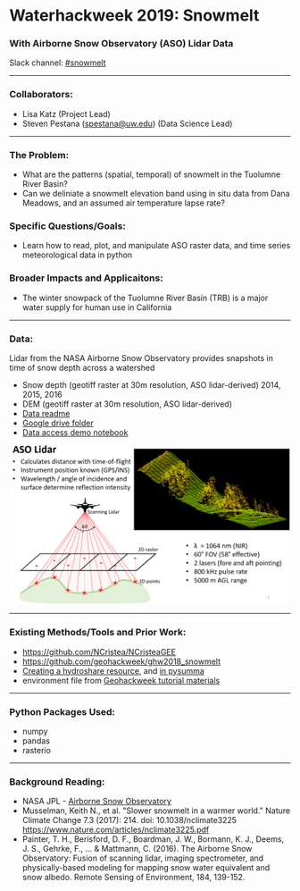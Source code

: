 # Waterhackweek 2019: Snowmelt
### With Airborne Snow Observatory (ASO) Lidar Data

Slack channel: [#snowmelt](https://waterhackweek2019.slack.com/messages/CH95VNJ5Q)

---

### Collaborators:
* Lisa Katz (Project Lead)
* Steven Pestana (spestana@uw.edu) (Data Science Lead)

---

### The Problem:
* What are the patterns (spatial, temporal) of snowmelt in the Tuolumne River Basin?
* Can we deliniate a snowmelt elevation band using in situ data from Dana Meadows, and an assumed air temperature lapse rate?

### Specific Questions/Goals:
* Learn how to read, plot, and manipulate ASO raster data, and time series meteorological data in python

### Broader Impacts and Applicaitons: 
* The winter snowpack of the Tuolumne River Basin (TRB) is a major water supply for human use in California

---

### Data:
Lidar from the NASA Airborne Snow Observatory provides snapshots in time of snow depth across a watershed
* Snow depth (geotiff raster at 30m resolution, ASO lidar-derived) 2014, 2015, 2016
* DEM (geotiff raster at 30m resolution, ASO lidar-derived)
* [Data readme](https://github.com/waterhackweek/whw2019_snowmelt/tree/master/data)
* [Google drive folder](https://drive.google.com/drive/folders/1wDo9Xc2FYYhxTw9HUvVxhX7I8XEYYnv7?usp=sharing)
* [Data access demo notebook](https://nbviewer.jupyter.org/github/waterhackweek/whw2019_snowmelt/blob/master/data/data-access-demo.ipynb)

![ASO Slide](https://github.com/waterhackweek/whw2019_snowmelt/blob/master/aso.PNG)

---

### Existing Methods/Tools and Prior Work:
* https://github.com/NCristea/NCristeaGEE 
* https://github.com/geohackweek/ghw2018_snowmelt
* [Creating a hydroshare resource](https://www.hydroshare.org/resource/7015162a158648ba95ff547a6eb753ba/), and [in pysumma](https://gist.github.com/spestana/3038f9b9e9e34fc39ed13248ca894ef5)
* environment file from [Geohackweek tutorial materials](https://geohackweek.github.io/raster/01-introduction/)

---

### Python Packages Used:
* numpy
* pandas
* rasterio

---

### Background Reading:
* NASA JPL - [Airborne Snow Observatory](https://aso.jpl.nasa.gov/)
* Musselman, Keith N., et al. "Slower snowmelt in a warmer world." Nature Climate Change 7.3 (2017): 214. doi: 10.1038/nclimate3225  https://www.nature.com/articles/nclimate3225.pdf 
* Painter, T. H., Berisford, D. F., Boardman, J. W., Bormann, K. J., Deems, J. S., Gehrke, F., ... & Mattmann, C. (2016). The Airborne Snow Observatory: Fusion of scanning lidar, imaging spectrometer, and physically-based modeling for mapping snow water equivalent and snow albedo. Remote Sensing of Environment, 184, 139-152.

